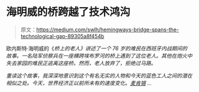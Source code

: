 # 海明威的桥跨越了技术鸿沟

> 原文：<https://medium.com/swlh/hemingways-bridge-spans-the-technological-gap-89305a8f454b>

欧内斯特·海明威的《[](https://biblioklept.org/2012/07/06/read-the-old-man-at-the-bridge-a-short-story-by-ernest-hemingway/)*桥上的老人》讲述了一个 76 岁的难民在西班牙内战期间的故事。一名陆军侦察兵在一座横跨埃布罗河的桥上遇到了这位老人。其他在炮火中失去家园的难民正逃离这座桥。然而，老人放弃了，拒绝过马路。*

*重读这个故事，我深深地意识到这个有名无实的人物和今天的蓝色工人之间的潜在相似之处。今天，世界经济正以前所未有的速度变化。[麦肯锡](https://www.mckinsey.com/featured-insights/future-of-work/jobs-lost-jobs-gained-what-the-future-of-work-will-mean-for-jobs-skills-and-wages) …*